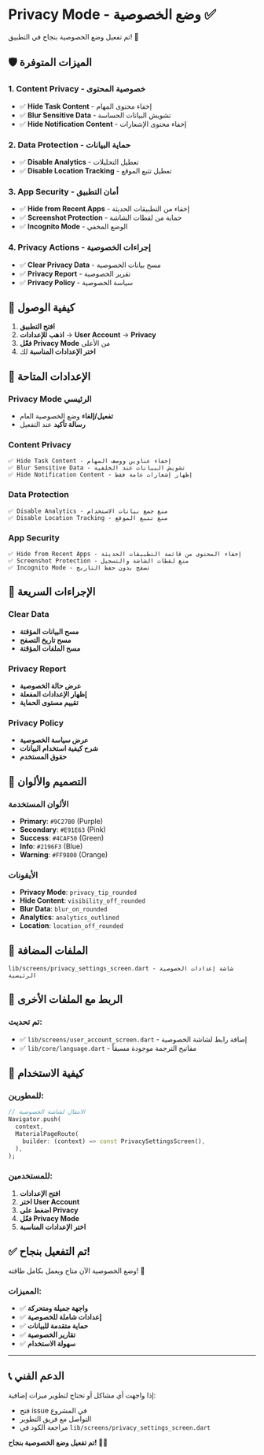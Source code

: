 # Privacy Mode - وضع الخصوصية ✅

تم تفعيل وضع الخصوصية بنجاح في التطبيق! 🔐

## 🛡️ الميزات المتوفرة

### 1. **Content Privacy - خصوصية المحتوى**
- ✅ **Hide Task Content** - إخفاء محتوى المهام
- ✅ **Blur Sensitive Data** - تشويش البيانات الحساسة
- ✅ **Hide Notification Content** - إخفاء محتوى الإشعارات

### 2. **Data Protection - حماية البيانات**
- ✅ **Disable Analytics** - تعطيل التحليلات
- ✅ **Disable Location Tracking** - تعطيل تتبع الموقع

### 3. **App Security - أمان التطبيق**
- ✅ **Hide from Recent Apps** - إخفاء من التطبيقات الحديثة
- ✅ **Screenshot Protection** - حماية من لقطات الشاشة
- ✅ **Incognito Mode** - الوضع المخفي

### 4. **Privacy Actions - إجراءات الخصوصية**
- ✅ **Clear Privacy Data** - مسح بيانات الخصوصية
- ✅ **Privacy Report** - تقرير الخصوصية
- ✅ **Privacy Policy** - سياسة الخصوصية

## 📱 كيفية الوصول

1. **افتح التطبيق**
2. **اذهب للإعدادات** → **User Account** → **Privacy**
3. **فعّل Privacy Mode** من الأعلى
4. **اختر الإعدادات المناسبة** لك

## 🔧 الإعدادات المتاحة

### Privacy Mode الرئيسي
- **تفعيل/إلغاء** وضع الخصوصية العام
- **رسالة تأكيد** عند التفعيل

### Content Privacy
```
✅ Hide Task Content - إخفاء عناوين ووصف المهام
✅ Blur Sensitive Data - تشويش البيانات عند الخلفية
✅ Hide Notification Content - إظهار إشعارات عامة فقط
```

### Data Protection
```
✅ Disable Analytics - منع جمع بيانات الاستخدام
✅ Disable Location Tracking - منع تتبع الموقع
```

### App Security
```
✅ Hide from Recent Apps - إخفاء المحتوى من قائمة التطبيقات الحديثة
✅ Screenshot Protection - منع لقطات الشاشة والتسجيل
✅ Incognito Mode - تصفح بدون حفظ التاريخ
```

## 🎯 الإجراءات السريعة

### Clear Data
- **مسح البيانات المؤقتة**
- **مسح تاريخ التصفح**
- **مسح الملفات المؤقتة**

### Privacy Report
- **عرض حالة الخصوصية**
- **إظهار الإعدادات المفعلة**
- **تقييم مستوى الحماية**

### Privacy Policy
- **عرض سياسة الخصوصية**
- **شرح كيفية استخدام البيانات**
- **حقوق المستخدم**

## 🎨 التصميم والألوان

### الألوان المستخدمة
- **Primary**: `#9C27B0` (Purple)
- **Secondary**: `#E91E63` (Pink)
- **Success**: `#4CAF50` (Green)
- **Info**: `#2196F3` (Blue)
- **Warning**: `#FF9800` (Orange)

### الأيقونات
- **Privacy Mode**: `privacy_tip_rounded`
- **Hide Content**: `visibility_off_rounded`
- **Blur Data**: `blur_on_rounded`
- **Analytics**: `analytics_outlined`
- **Location**: `location_off_rounded`

## 📂 الملفات المضافة

```
lib/screens/privacy_settings_screen.dart - شاشة إعدادات الخصوصية الرئيسية
```

## 🔗 الربط مع الملفات الأخرى

### تم تحديث:
- ✅ `lib/screens/user_account_screen.dart` - إضافة رابط لشاشة الخصوصية
- ✅ `lib/core/language.dart` - مفاتيح الترجمة موجودة مسبقاً

## 🚀 كيفية الاستخدام

### للمطورين:
```dart
// الانتقال لشاشة الخصوصية
Navigator.push(
  context,
  MaterialPageRoute(
    builder: (context) => const PrivacySettingsScreen(),
  ),
);
```

### للمستخدمين:
1. **افتح الإعدادات**
2. **اختر User Account**
3. **اضغط على Privacy**
4. **فعّل Privacy Mode**
5. **اختر الإعدادات المناسبة**

## ✅ تم التفعيل بنجاح!

وضع الخصوصية الآن متاح ويعمل بكامل طاقته! 🎉

### المميزات:
- ✅ **واجهة جميلة ومتحركة**
- ✅ **إعدادات شاملة للخصوصية**
- ✅ **حماية متقدمة للبيانات**
- ✅ **تقارير الخصوصية**
- ✅ **سهولة الاستخدام**

---

## 📞 الدعم الفني

إذا واجهت أي مشاكل أو تحتاج لتطوير ميزات إضافية:
- فتح issue في المشروع
- التواصل مع فريق التطوير
- مراجعة الكود في `lib/screens/privacy_settings_screen.dart`

**تم تفعيل وضع الخصوصية بنجاح! 🔐✅**
